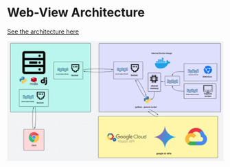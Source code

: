 # Web-View Architecture  

[See the architecture here](https://lucid.app/lucidspark/7044d1a6-f60a-4ab3-a537-eb9b786a9b12/edit?viewport_loc=-2639,-606,4644,2225,0_0&invitationId=inv_b43b5b8e-a2eb-4b9c-b0b5-8efc91c15dbc)  

![Web-View Architecture](https://github.com/AYUSHKHAIRE/web-view/blob/main/Screenshot%20from%202025-02-27%2021-53-05.png)
